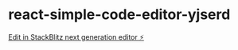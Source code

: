 # react-simple-code-editor-yjserd

[Edit in StackBlitz next generation editor ⚡️](https://stackblitz.com/~/github.com/sanjay24i/react-simple-code-editor-yjserd)